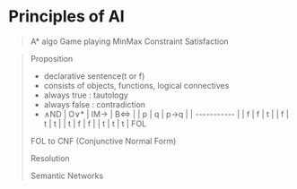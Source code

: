 # Principles of AI

> A* algo
> Game playing MinMax
> Constraint Satisfaction

> Proposition
> - declarative sentence(t or f)
> - consists of objects, functions, logical connectives
> - always true : tautology
> - always false : contradiction
> - ∧ND | O∨* | IM→ | B⇔ |
> | p | q | p→q |
> | ----------- |
> | f | f |  t  |
> | f | t |  t  |
> | t | f |  f  |
> | t | t |  t  |
> FOL
> 
> FOL to CNF (Conjunctive Normal Form)
> 
> Resolution
> 
> Semantic Networks
